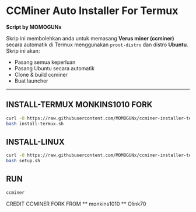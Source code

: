 # CCMiner Auto Installer For Termux

**Script by MOMOGUNx**

Skrip ini membolehkan anda untuk memasang **Verus miner (ccminer)** secara automatik di Termux menggunakan `proot-distro` dan distro **Ubuntu**. Skrip ini akan:

- Pasang semua keperluan
- Pasang Ubuntu secara automatik
- Clone & build ccminer
- Buat launcher 

---

## INSTALL-TERMUX MONKINS1010 FORK

```bash
curl -O https://raw.githubusercontent.com/MOMOGUNx/ccminer-installer-termux/main/install-termux.sh
bash install-termux.sh


```

## INSTALL-LINUX

```bash
curl -O https://raw.githubusercontent.com/MOMOGUNx/ccminer-installer-termux/main/setup.sh
bash setup.sh

```

## RUN

```Bash
ccminer

```

CREDIT CCMINER FORK FROM 
** monkins1010
** Olink70
